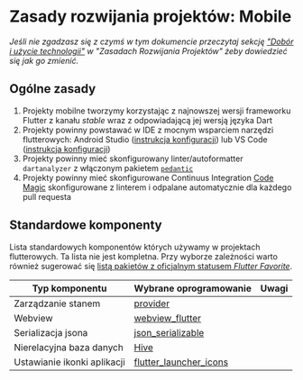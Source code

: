 # Zasady rozwijania projektów: Mobile

*Jeśli nie zgadzasz się z czymś w tym dokumencie przeczytaj sekcję ["Dobór i użycie technologii"](project_development.md#dobór-i-użycie-technologii) w "Zasadach Rozwijania Projektów" żeby dowiedzieć się jak go zmienić.*

## Ogólne zasady
1. Projekty mobilne tworzymy korzystając z najnowszej wersji frameworku Flutter z kanału *stable* wraz z odpowiadającą jej wersją języka Dart
2. Projekty powinny powstawać w IDE z mocnym wsparciem narzędzi flutterowych: Android Studio ([instrukcja konfiguracji](https://flutter.dev/docs/development/tools/android-studio)) lub VS Code ([instrukcja konfiguracji](https://flutter.dev/docs/development/tools/vs-code))
3. Projekty powinny mieć skonfigurowany linter/autoformatter `dartanalyzer` z włączonym pakietem [`pedantic`](https://pub.dev/packages/pedantic)
4. Projekty powinny mieć skonfigurowane Continuus Integration [Code Magic](https://codemagic.io/start/) skonfigurowane z linterem i odpalane automatycznie dla każdego pull requesta

## Standardowe komponenty
Lista standardowych komponentów których używamy w projektach flutterowych. Ta lista nie jest kompletna.
Przy wyborze zależności warto również sugerować się [listą pakietów z oficjalnym statusem *Flutter Favorite*](https://pub.dev/flutter/favorites).

| Typ komponentu                              | Wybrane oprogramowanie                                  | Uwagi
| --------------------------------            | ------------------------------------------              | -----
| Zarządzanie stanem                          | [provider](https://pub.dev/packages/provider)           |
| Webview                                     | [webview_flutter](https://pub.dev/packages/webview_flutter)
| Serializacja jsona                          | [json_serializable](https://pub.dev/packages/json_serializable) |
| Nierelacyjna baza danych                    | [Hive](https://pub.dev/packages/hive)                   |
| Ustawianie ikonki aplikacji                 | [flutter_launcher_icons](https://pub.dev/packages/flutter_launcher_icons)
